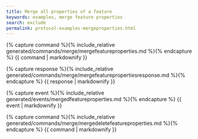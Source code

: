 ```yaml
---
title: Merge all properties of a feature 
keywords: examples, merge feature properties 
search: exclude 
permalink: protocol-examples-mergeproperties.html
---
```


{% capture command %}{% include_relative generated/commands/merge/mergefeatureproperties.md %}{% endcapture %} {{
command | markdownify }}

{% capture response %}{% include_relative generated/commands/merge/mergefeaturepropertiesresponse.md %}{% endcapture %}
{{ response | markdownify }}

{% capture event %}{% include_relative generated/events/mergedfeatureproperties.md %}{% endcapture %} {{ event |
markdownify }}

{% capture command %}{% include_relative generated/commands/merge/mergedeletefeatureproperties.md %}{% endcapture %} {{
command | markdownify }}

